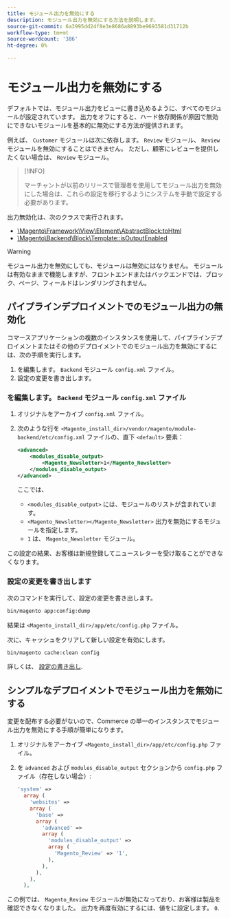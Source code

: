 ```yaml
---
title: モジュール出力を無効にする
description: モジュール出力を無効にする方法を説明します。
source-git-commit: 6a3995dd24f8e3e8686a8893be9693581d31712b
workflow-type: tm+mt
source-wordcount: '386'
ht-degree: 0%

---
```



# モジュール出力を無効にする

デフォルトでは、モジュール出力をビューに書き込めるように、すべてのモジュールが設定されています。 出力をオフにすると、ハード依存関係が原因で無効にできないモジュールを基本的に無効にする方法が提供されます。

例えば、 `Customer` モジュールは次に依存します。 `Review` モジュール、 `Review` モジュールを無効にすることはできません。 ただし、顧客にレビューを提供したくない場合は、 `Review` モジュール。

>[!INFO]
>
>マーチャントが以前のリリースで管理者を使用してモジュール出力を無効にした場合は、これらの設定を移行するようにシステムを手動で設定する必要があります。

出力無効化は、次のクラスで実行されます。

- [\Magento\Framework\View\Element\AbstractBlock:toHtml](https://github.com/magento/magento2/blob/36097739bbb0b8939ad9a2a0dadee64318153dca/lib/internal/Magento/Framework/View/Element/AbstractBlock.php#L651)
- [\Magento\Backend\Block\Template::isOutputEnabled](https://github.com/magento/magento2/blob/0c786907ffe03d0e2990612eec16ee58b00379c5/app/code/Magento/Backend/Block/Template.php#L96)

>[!WARNING]
>
>モジュール出力を無効にしても、モジュールは無効にはなりません。 モジュールは有効なままで機能しますが、フロントエンドまたはバックエンドでは、ブロック、ページ、フィールドはレンダリングされません。

## パイプラインデプロイメントでのモジュール出力の無効化

コマースアプリケーションの複数のインスタンスを使用して、パイプラインデプロイメントまたはその他のデプロイメントでのモジュール出力を無効にするには、次の手順を実行します。

1. を編集します。 `Backend` モジュール `config.xml` ファイル。
1. 設定の変更を書き出します。

### を編集します。 `Backend` モジュール `config.xml` ファイル

1. オリジナルをアーカイブ `config.xml` ファイル。
1. 次のような行を `<Magento_install_dir>/vendor/magento/module-backend/etc/config.xml` ファイルの、直下 `<default>` 要素：

   ```xml
   <advanced>
       <modules_disable_output>
           <Magento_Newsletter>1</Magento_Newsletter>
       </modules_disable_output>
   </advanced>
   ```

   ここでは、

   - `<modules_disable_output>` には、モジュールのリストが含まれています。
   - `<Magento_Newsletter></Magento_Newsletter>` 出力を無効にするモジュールを指定します。
   - `1` は、 `Magento_Newsletter` モジュール。

この設定の結果、お客様は新規登録してニュースレターを受け取ることができなくなります。

### 設定の変更を書き出します

次のコマンドを実行して、設定の変更を書き出します。

```bash
bin/magento app:config:dump
```

結果は `<Magento_install_dir>/app/etc/config.php` ファイル。

次に、キャッシュをクリアして新しい設定を有効にします。

```bash
bin/magento cache:clean config
```

詳しくは、 [設定の書き出し](../cli/export-configuration.md).

## シンプルなデプロイメントでモジュール出力を無効にする

変更を配布する必要がないので、Commerce の単一のインスタンスでモジュール出力を無効にする手順が簡単になります。

1. オリジナルをアーカイブ `<Magento_install_dir>/app/etc/config.php` ファイル。
1. を `advanced` および `modules_disable_output` セクションから `config.php` ファイル（存在しない場合）:

   ```php
   'system' =>
     array (
       'websites' =>
       array (
         'base' =>
         array (
           'advanced' =>
           array (
             'modules_disable_output' =>
             array (
               'Magento_Review' => '1',
             ),
           ),
         ),
       ),
     ),
   ```

この例では、 `Magento_Review` モジュールが無効になっており、お客様は製品を確認できなくなりました。
出力を再度有効にするには、値をに設定します。 `0`.
